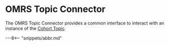 <!-- SPDX-License-Identifier: CC-BY-4.0 -->
<!-- Copyright Contributors to the ODPi Egeria project. -->

# OMRS Topic Connector

The OMRS Topic Connector provides a common interface to
interact with an instance of the
[Cohort Topic](/concepts/cohort-events).


---8<-- "snippets/abbr.md"

